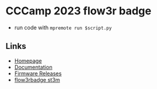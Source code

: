 # CCCamp 2023 flow3r badge
- run code with `mpremote run $script.py`

## Links
- [Homepage](https://flow3r.garden/)
- [Documentation](https://docs.flow3r.garden/index.html)
- [Firmware Releases](https://git.flow3r.garden/flow3r/flow3r-firmware/-/releases)
- [flow3rbadge st3m](https://git.flow3r.garden/flow3r/flow3r-firmware/-/tree/main/python_payload)

